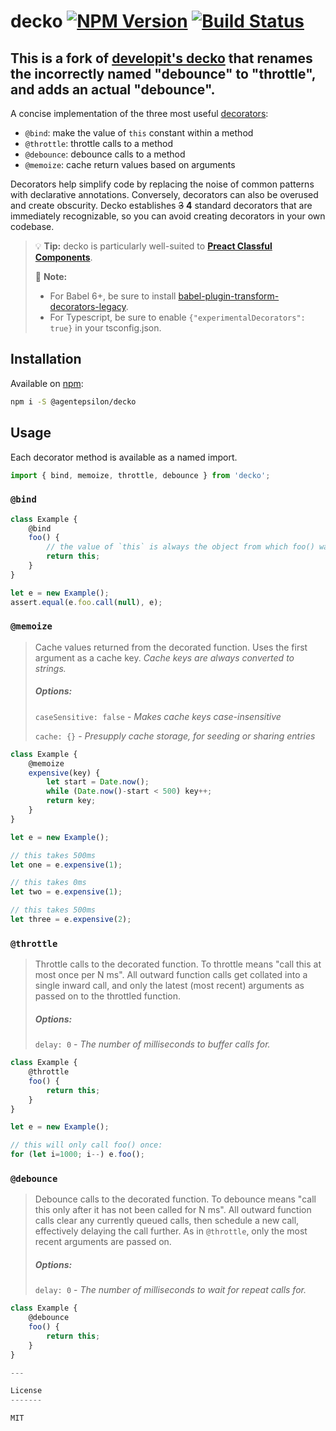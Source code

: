 # decko [![NPM Version](https://img.shields.io/npm/v/@agentepsilon/decko.svg?style=flat)](https://npmjs.com/package/@agentepsilon/decko) [![Build Status](https://travis-ci.org/agentepsilon/decko.svg?branch=master)](https://travis-ci.org/agentepsilon/decko)

## This is a fork of [developit's decko](https://github.com/developit/decko) that renames the incorrectly named "debounce" to "throttle", and adds an actual "debounce".

A concise implementation of the three most useful [decorators](https://github.com/wycats/javascript-decorators):

- `@bind`: make the value of `this` constant within a method
- `@throttle`: throttle calls to a method
- `@debounce`: debounce calls to a method
- `@memoize`: cache return values based on arguments

Decorators help simplify code by replacing the noise of common patterns with declarative annotations.
Conversely, decorators can also be overused and create obscurity.
Decko establishes ~~3~~ **4** standard decorators that are immediately recognizable, so you can avoid creating decorators in your own codebase.

> 💡 **Tip:** decko is particularly well-suited to [**Preact Classful Components**](https://github.com/developit/preact).
>
> 💫 **Note:**
> - For Babel 6+, be sure to install [babel-plugin-transform-decorators-legacy](https://github.com/loganfsmyth/babel-plugin-transform-decorators-legacy).
> - For Typescript, be sure to enable `{"experimentalDecorators": true}` in your tsconfig.json.

## Installation

Available on [npm](https://npmjs.com/package/@agentepsilon/decko):

```sh
npm i -S @agentepsilon/decko
```


## Usage

Each decorator method is available as a named import.

```js
import { bind, memoize, throttle, debounce } from 'decko';
```


### `@bind`

```js
class Example {
	@bind
	foo() {
		// the value of `this` is always the object from which foo() was referenced.
		return this;
	}
}

let e = new Example();
assert.equal(e.foo.call(null), e);
```



### `@memoize`

> Cache values returned from the decorated function.
> Uses the first argument as a cache key.
> _Cache keys are always converted to strings._
>
> ##### Options:
>
> `caseSensitive: false` - _Makes cache keys case-insensitive_
>
> `cache: {}` - _Presupply cache storage, for seeding or sharing entries_

```js
class Example {
	@memoize
	expensive(key) {
		let start = Date.now();
		while (Date.now()-start < 500) key++;
		return key;
	}
}

let e = new Example();

// this takes 500ms
let one = e.expensive(1);

// this takes 0ms
let two = e.expensive(1);

// this takes 500ms
let three = e.expensive(2);
```



### `@throttle`

> Throttle calls to the decorated function. To throttle means "call this at most once per N ms".
> All outward function calls get collated into a single inward call, and only the latest (most recent) arguments as passed on to the throttled function.
>
> ##### Options:
>
> `delay: 0` - _The number of milliseconds to buffer calls for._

```js
class Example {
	@throttle
	foo() {
		return this;
	}
}

let e = new Example();

// this will only call foo() once:
for (let i=1000; i--) e.foo();
```




### `@debounce`

> Debounce calls to the decorated function. To debounce means "call this only after it has not been called for N ms".
> All outward function calls clear any currently queued calls, then schedule a new call, effectively delaying the call further.
> As in `@throttle`, only the most recent arguments are passed on.
> 
> ##### Options:
> `delay: 0` - _The number of milliseconds to wait for repeat calls for._

```js
class Example {
	@debounce
	foo() {
		return this;
	}
}

---

License
-------

MIT
